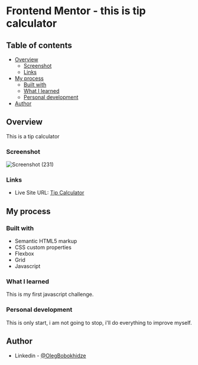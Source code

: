 # Frontend Mentor - this is tip calculator

## Table of contents

- [Overview](#overview)
  - [Screenshot](#screenshot)
  - [Links](#links)
- [My process](#my-process)
  - [Built with](#built-with)
  - [What I learned](#what-i-learned)
  - [Personal development](#personal-development)
- [Author](#author)

## Overview

This is a tip calculator

### Screenshot

![Screenshot (231)](https://user-images.githubusercontent.com/105369627/180619535-e4886599-0d79-45a2-bdcd-75b8e891205d.jpg)



### Links

- Live Site URL: [Tip Calculator](https://tip-calculator-js-1.glitch.me/)

## My process

### Built with

- Semantic HTML5 markup
- CSS custom properties
- Flexbox
- Grid
- Javascript

### What I learned

This is my first javascript challenge.

### Personal development

This is only start, i am not going to stop, i'll do everything to improve myself.

## Author

- Linkedin - [@OlegBobokhidze](https://www.linkedin.com/in/oleg-bobokhidze-083656241)
